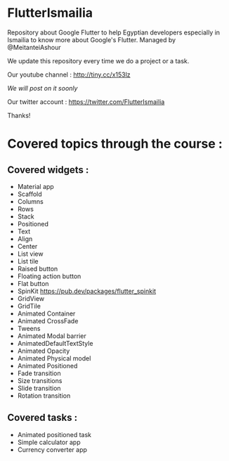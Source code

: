 # FlutterIsmailia

Repository about Google Flutter to help Egyptian developers especially in Ismailia to know more about Google's Flutter.
Managed by @MeitanteiAshour

We update this repository every time we do a project or a task.

Our youtube channel : http://tiny.cc/x153lz

*We will post on it soonly*

Our twitter account : https://twitter.com/FlutterIsmailia

Thanks!

# Covered topics through the course :

## Covered widgets :
- Material app
- Scaffold
- Columns
- Rows
- Stack
- Positioned
- Text
- Align
- Center
- List view
- List tile
- Raised button 
- Floating action button
- Flat button
- SpinKit https://pub.dev/packages/flutter_spinkit 
- GridView
- GridTile
- Animated Container
- Animated CrossFade
- Tweens 
- Animated Modal barrier
- AnimatedDefaultTextStyle
- Animated Opacity
- Animated Physical model
- Animated Positioned
- Fade transition
- Size transitions
- Slide transition
- Rotation transition

## Covered tasks :
- Animated positioned task
- Simple calculator app
- Currency converter  app
